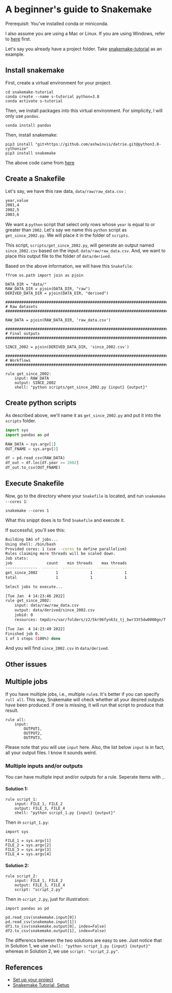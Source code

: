 # A beginner's guide to Snakemake 

Prerequisit: You've installed conda or miniconda.

I also assume you are using a Mac or Linux. If you are using Windows, refer to [here](https://snakemake.readthedocs.io/en/stable/tutorial/setup.html#windows-subsystem-for-linux) first. 

Let's say you already have a project folder. Take [snakemake-tutorial](https://github.com/hongtaoh/snakemake-tutorial) as an example. 

## Install snakemake

First, create a virtual environment for your project. 

```
cd snakemake-tutorial
conda create --name s-tutorial python=3.8
conda activate s-tutorial
```

Then, we install packages into this virtual environment. For simplicity, I will only use `pandas`. 

```
conda install pandas
```

Then, install snakemake:

```
pip3 install "git+https://github.com/ashwinvis/datrie.git@python3.8-cythonize"
pip3 install snakemake
```

The above code came from [here](https://github.com/snakemake/snakemake/issues/246)

## Create a Snakefile

Let's say, we have this raw data, `data/raw/raw_data.csv` :

```txt
year,value
2001,4
2002,5
2003,6
```

We want a `python` script that select only rows whose `year` is equal to or greater than `2002`. Let's say we name this `python` script as `get_since_2002.py`. We will place it in the folder of `scripts`. 

This script, `scripts/get_since_2002.py`, will generate an output named `since_2002.csv` based on the input: `data/raw/raw_data.csv`. And, we want to place this output file to the folder of `data/derived`.

Based on the above information, we will have this `Snakefile`:


```
ffrom os.path import join as pjoin

DATA_DIR = "data/"
RAW_DATA_DIR = pjoin(DATA_DIR, "raw")
DERIVED_DATA_DIR = pjoin(DATA_DIR, "derived")

###############################################################################
# Raw datasets
###############################################################################

RAW_DATA = pjoin(RAW_DATA_DIR, 'raw_data.csv')

###############################################################################
# Final outputs
###############################################################################

SINCE_2002 = pjoin(DERIVED_DATA_DIR, 'since_2002.csv')

###############################################################################
# Workflows
###############################################################################

rule get_since_2002:
    input: RAW_DATA
    output: SINCE_2002
    shell: "python scripts/get_since_2002.py {input} {output}"
```

## Create python scripts

As described above, we'll name it as `get_since_2002.py` and put it into the `scripts` folder.

```python
import sys
import pandas as pd

RAW_DATA = sys.argv[1]
OUT_FNAME = sys.argv[2]

df = pd.read_csv(RAW_DATA)
df_out = df.loc[df.year >= 2002]
df_out.to_csv(OUT_FNAME)
```

## Execute Snakefile

Now, go to the directory where your `Snakefile` is located, and run `snakemake --cores 1`:

```
snakemake --cores 1
```

What this snippt does is to find `Snakefile` and execute it. 

If successful, you'll see this:

```bash
Building DAG of jobs...
Using shell: /bin/bash
Provided cores: 1 (use --cores to define parallelism)
Rules claiming more threads will be scaled down.
Job stats:
job               count    min threads    max threads
--------------  -------  -------------  -------------
get_since_2002        1              1              1
total                 1              1              1

Select jobs to execute...

[Tue Jan  4 14:23:46 2022]
rule get_since_2002:
    input: data/raw/raw_data.csv
    output: data/derived/since_2002.csv
    jobid: 0
    resources: tmpdir=/var/folders/z2/5kr96fyn63z_tj_bwr33t5dw0000gn/T

[Tue Jan  4 14:23:49 2022]
Finished job 0.
1 of 1 steps (100%) done
```

And you will find `since_2002.csv` in `data/derived`. 

## Other issues

## Multiple jobs

If you have multiple jobs, i.e., multiple `rule`s. It's better if you can specify `rull all`. This way, Snakemake will check whether all your desired outputs have been produced. If one is missing, it will run that script to produce that result. 

```
rule all:
    input:
        OUTPUT1,
        OUTPUT2,
        OUTPUT3,
```

Please note that you will use `input` here. Also, the list below `input` is in fact, all your output files. I know it sounds weird. 

### Multiple inputs and/or outputs

You can have multiple input and/or outputs for a rule. Seperate items with `,`.

#### Solution 1:

```
rule script_1:
    input: FILE_1, FILE_2
    output: FILE_3, FILE_4
    shell: "python script_1.py {input} {output}"
```

Then in `script_1.py`:

```
import sys

FILE_1 = sys.argv[1]
FILE_2 = sys.argv[2]
FILE_3 = sys.argv[3]
FILE_4 = sys.argv[4]
```

#### Solution 2:

```
rule script_2:
    input: FILE_1, FILE_2
    output: FILE_3, FILE_4
    script: "script_2.py"
```

Then in `script_2.py`, just for illustration:

```
import pandas as pd

pd.read_csv(snakemake.input[0])
pd.read_csv(snakemake.input[1])
df1.to_csv(snakemake.output[0], index=False)
df2.to_csv(snakemake.output[1], index=False)
```

The differencs between the two solutions are easy to see. Just notice that in Solution 1, we use `shell: "python script_1.py {input} {output}"` whereas in Solution 2, we use `script: "script_2.py"`.


## References

- [Set up your project](https://goodresearch.dev/setup.html)
- [Snakemake Tutorial, Setup](https://snakemake.readthedocs.io/en/stable/tutorial/setup.html)
